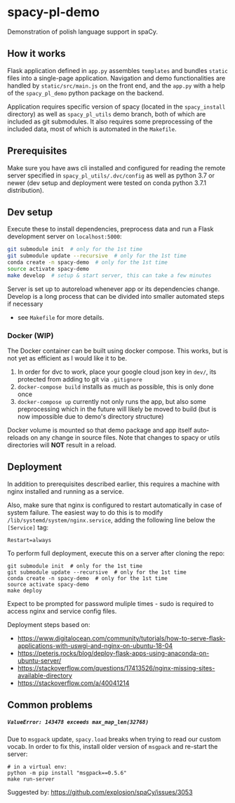 # spacy-pl-demo
Demonstration of polish language support in spaCy.

## How it works
Flask application defined in `app.py` assembles `templates` and bundles `static` files 
into a single-page application. Navigation and demo functionalities are handled 
by `static/src/main.js` on the front end, and the `app.py` with 
a help of the `spacy_pl_demo` python package on the backend.

Application requires specific version of spacy (located in the `spacy_install` directory) as well as `spacy_pl_utils` demo branch, both of which are included as git submodules. It also requires some preprocessing of 
the included data, most of which is automated in the `Makefile`.

## Prerequisites
Make sure you have aws cli installed and configured for reading the remote server specified in `spacy_pl_utils/.dvc/config` 
as well as python 3.7 or newer (dev setup and deployment were tested on conda python 3.7.1 distribution).

## Dev setup
Execute these to install dependencies, preprocess data and run a 
Flask development server on `localhost:5000`:
```bash
git submodule init  # only for the 1st time
git submodule update --recursive  # only for the 1st time
conda create -n spacy-demo  # only for the 1st time
source activate spacy-demo
make develop  # setup & start server, this can take a few minutes
```
Server is set up to autoreload whenever app or its dependencies change.
Develop is a long process that can be divided into smaller automated steps if necessary 
- see `Makefile` for more details.

### Docker (WIP)
The Docker container can be built using docker compose.
This works, but is not yet as efficient as I would like it to be.

1. In order for dvc to work, place your google cloud json key in `dev/`, its protected from adding to git via `.gitignore`
2. `docker-compose build` installs as much as possible, this is only done once
3. `docker-compose up` currently not only runs the app, but also some preprocessing
which in the future will likely be moved to build (but is now impossible due to demo's directory structure)

Docker volume is mounted so that demo package and app itself auto-reloads on any change in source files.
Note that changes to spacy or utils directories will **NOT** result in a reload.

## Deployment
In addition to prerequisites described earlier, this requires 
a machine with nginx installed and running as a service.

Also, make sure that nginx is configured to restart automatically in case of system failure.
The easiest way to do this is to modify `/lib/systemd/system/nginx.service`, adding the following line below the `[Service]` tag:
```
Restart=always
```

To perform full deployment, execute this on a server after cloning the repo:
```
git submodule init  # only for the 1st time
git submodule update --recursive  # only for the 1st time
conda create -n spacy-demo  # only for the 1st time
source activate spacy-demo
make deploy
```
Expect to be prompted for password muliple times - 
sudo is required to access nginx and service config files.

Deployment steps based on:
- https://www.digitalocean.com/community/tutorials/how-to-serve-flask-applications-with-uswgi-and-nginx-on-ubuntu-18-04
- https://peteris.rocks/blog/deploy-flask-apps-using-anaconda-on-ubuntu-server/
- https://stackoverflow.com/questions/17413526/nginx-missing-sites-available-directory
- https://stackoverflow.com/a/40041214

## Common problems

##### `ValueError: 143478 exceeds max_map_len(32768)`
Due to `msgpack` update, `spacy.load` breaks when trying to read our custom vocab. In order to fix this, install older version of `msgpack` and re-start the server:
```
# in a virtual env:
python -m pip install "msgpack==0.5.6"
make run-server
```
Suggested by: https://github.com/explosion/spaCy/issues/3053
